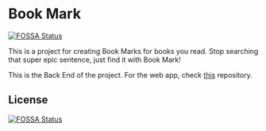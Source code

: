 # Book Mark
[![FOSSA Status](https://app.fossa.io/api/projects/git%2Bgithub.com%2FNefixEstrada%2Fbookmark-server.svg?type=shield)](https://app.fossa.io/projects/git%2Bgithub.com%2FNefixEstrada%2Fbookmark-server?ref=badge_shield)


This is a project for creating Book Marks for books you read. Stop searching that super epic sentence, just find it with Book Mark!

This is the Back End of the project. For the web app, check [this](https://github.com/NefixEstrada/bookmark-webapp.git) repository.

## License
[![FOSSA Status](https://app.fossa.io/api/projects/git%2Bgithub.com%2FNefixEstrada%2Fbookmark-server.svg?type=large)](https://app.fossa.io/projects/git%2Bgithub.com%2FNefixEstrada%2Fbookmark-server?ref=badge_large)
